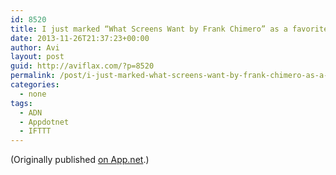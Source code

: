 ```yaml
---
id: 8520
title: I just marked “What Screens Want by Frank Chimero” as a favorite in Readability. http://www.readability.com/articles/lxjus9mu
date: 2013-11-26T21:37:23+00:00
author: Avi
layout: post
guid: http://aviflax.com/?p=8520
permalink: /post/i-just-marked-what-screens-want-by-frank-chimero-as-a-favorite-in-readability-httpwww-readability-comarticleslxjus9mu/
categories:
  - none
tags:
  - ADN
  - Appdotnet
  - IFTTT
---
```

(Originally published [on App.net](http://alpha.app.net/aviflax/post/15959174).)